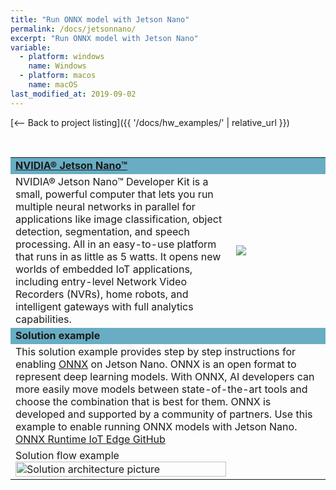 ```yaml
---
title: "Run ONNX model with Jetson Nano"
permalink: /docs/jetsonnano/
excerpt: "Run ONNX model with Jetson Nano"
variable:
  - platform: windows
    name: Windows
  - platform: macos
    name: macOS
last_modified_at: 2019-09-02
---
```

<!-- <html><font size="5"> -->
[<-- Back to project listing]({{ '/docs/hw_examples/' | relative_url }})

<html>
<br>
<table><tr bgcolor="#68adc4"><td colspan="2"><b>
<a href="https://www.nvidia.com/en-us/autonomous-machines/embedded-systems/jetson-nano/" target="_blank">NVIDIA® Jetson Nano™</a></b>
<tr><td>
NVIDIA® Jetson Nano™ Developer Kit is a small, powerful computer that lets you run multiple neural networks in parallel for applications like image classification, object detection, segmentation, and speech processing. All in an easy-to-use platform that runs in as little as 5 watts. It opens new worlds of embedded IoT applications, including entry-level Network Video Recorders (NVRs), home robots, and intelligent gateways with full analytics capabilities. 
</td>
<td width="30%">
<img src="{{'assets/images/devices_jetson_nano.jpg' | relative_url}}">
<!-- ![Jetson Nano]({{ '/assets/images/devices_jetson_nano.jpg' | relative_url }})  -->
</td></tr>
<tr bgcolor="#68adc4"><td colspan="2"><b>
Solution example
</b></td></tr>
<tr><td colspan="2">
This solution example provides step by step instructions for enabling <a href="https://onnx.ai/" target="_blank">ONNX</a> on Jetson Nano. ONNX is an open format to represent deep learning models. With ONNX, AI developers can more easily move models between state-of-the-art tools and choose the combination that is best for them. ONNX is developed and supported by a community of partners. Use this example to enable running ONNX models with Jetson Nano.<br><a href="https://github.com/Azure-Samples/onnxruntime-iot-edge/blob/master/README-ONNXRUNTIME-arm64.md" target="_blank">ONNX Runtime IoT Edge GitHub</a>
</td></tr>
<tr><td>
Solution flow example
<img src="{{'/assets/images/devices_onnx_jetson.jpg' | relative_url}}" alt="Solution architecture picture" width="100%">
</td></tr>

